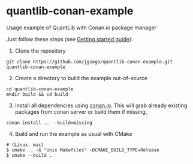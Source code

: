 # quantlib-conan-example
Usage example of QuantLib with Conan.io package manager

Just follow these steps (see [Getting started guide](http://docs.conan.io/en/latest/getting_started.html)):

 1. Clone the repository

```
git clone https://github.com/jgsogo/quantlib-conan-example.git quantlib-conan-example
```

 2. Create a directory to build the example out-of-source

```
cd quantlib-conan-example
mkdir build && cd build
```

 3. Install all dependencies using [conan.io](https://conan.io). This will grab already existing packages from conan server or build them if missing.

```
conan install .. --build=missing
```

 4. Build and run the example as usual with CMake

```
# (Linux, mac)
$ cmake .. -G "Unix Makefiles" -DCMAKE_BUILD_TYPE=Release
$ cmake --build .
```


